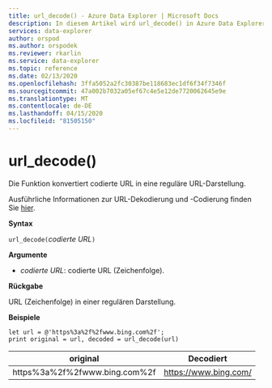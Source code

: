 ```yaml
---
title: url_decode() - Azure Data Explorer | Microsoft Docs
description: In diesem Artikel wird url_decode() in Azure Data Explorer beschrieben.
services: data-explorer
author: orspod
ms.author: orspodek
ms.reviewer: rkarlin
ms.service: data-explorer
ms.topic: reference
ms.date: 02/13/2020
ms.openlocfilehash: 3ffa5052a2fc30387be118683ec1df6f34f7346f
ms.sourcegitcommit: 47a002b7032a05ef67c4e5e12de7720062645e9e
ms.translationtype: MT
ms.contentlocale: de-DE
ms.lasthandoff: 04/15/2020
ms.locfileid: "81505150"
---
```

# <a name="url_decode"></a>url_decode()

Die Funktion konvertiert codierte URL in eine reguläre URL-Darstellung. 

Ausführliche Informationen zur URL-Dekodierung und -Codierung finden Sie [hier](https://en.wikipedia.org/wiki/Percent-encoding).

**Syntax**

`url_decode(`*codierte URL*`)`

**Argumente**

* *codierte URL*: codierte URL (Zeichenfolge).  

**Rückgabe**

URL (Zeichenfolge) in einer regulären Darstellung.

**Beispiele**

```kusto
let url = @'https%3a%2f%2fwww.bing.com%2f';
print original = url, decoded = url_decode(url)
```

|original|Decodiert|
|---|---|
|https%3a%2f%2fwww.bing.com%2f|https://www.bing.com/|



 